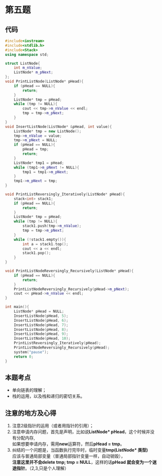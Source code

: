 # 第五题 #
## 代码 ##
```cpp
#include<iostream>
#include<stdlib.h>
#include<Stack>
using namespace std;

struct ListNode{
	int m_nValue;
	ListNode* m_pNext;
};
void PrintListNode(ListNode* pHead){
	if (pHead == NULL){
		return;
	}
	ListNode* tmp = pHead;
	while (tmp != NULL){
		cout << tmp->m_nValue << endl;
		tmp = tmp->m_pNext;
	}
}
void InsertListNode(ListNode* &pHead, int value){
	ListNode* tmp = new ListNode();
	tmp->m_nValue = value;
	tmp->m_pNext = NULL;
	if (pHead == NULL){
		pHead = tmp;
		return;
	}
	ListNode* tmp1 = pHead;
	while (tmp1->m_pNext != NULL){
		tmp1 = tmp1->m_pNext;
	}
	tmp1->m_pNext = tmp;
}

void PrintListReversingly_Iteratively(ListNode* pHead){
	stack<int> stack1;
	if (pHead == NULL){
		return;
	}
	ListNode* tmp = pHead;
	while (tmp != NULL){
		stack1.push(tmp->m_nValue);
		tmp = tmp->m_pNext;
	}
	while (!stack1.empty()){
		int a = stack1.top();
		cout << a << endl;
		stack1.pop();
	}
}

void PrintListNodeReversingly_Recursively(ListNode* pHead){
	if (pHead == NULL){
		return;
	}
	PrintListNodeReversingly_Recursively(pHead->m_pNext);
	cout << pHead->m_nValue << endl;
}

int main(){
	ListNode* pHead = NULL;
	InsertListNode(pHead, 5);
	InsertListNode(pHead, 6);
	InsertListNode(pHead, 7);
	InsertListNode(pHead, 8);
	InsertListNode(pHead, 9);
	InsertListNode(pHead, 10);
	PrintListReversingly_Iteratively(pHead);
	PrintListNodeReversingly_Recursively(pHead);
	system("pause");
	return 0;
}
```
## 本题考点 ##
- 单向链表的理解；
- 栈的运用，以及栈和递归的密切关系。

## 注意的地方及心得  
1. 注意2级指针的运用（或者用指针的引用）；
2. 注意申请内存问题，首先是声明，比如说**ListNode\* pHead**，这个时候并没有分配内存,<br>如果想要申请内存，需用**new**运算符，然后**pHead = tmp**。
3. 纠结的一个问题是，当函数执行完毕时，临时变量**tmp(ListNode\* 类型)**<br>应该与普通局部变量（普通局部指针变量一样，自动销毁），<br>
**注意这里并不会delete tmp; tmp = NULL**，这样的话**pHead 就会变为一个迷途指针**。（2,3,只是个人理解）
